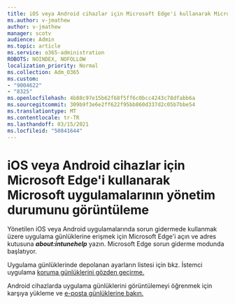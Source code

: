 ```yaml
---
title: iOS veya Android cihazlar için Microsoft Edge'i kullanarak Microsoft uygulamalarının yönetim durumunu görüntüleme
ms.author: v-jmathew
author: v-jmathew
manager: scotv
audience: Admin
ms.topic: article
ms.service: o365-administration
ROBOTS: NOINDEX, NOFOLLOW
localization_priority: Normal
ms.collection: Adm_O365
ms.custom:
- "9004622"
- "8325"
ms.openlocfilehash: 4b88c97e15b62f68f5ff6c0bcc4243c78dfabb6a
ms.sourcegitcommit: 309b9f3e6e2ff622f95bb860d337d2c05b7bbe54
ms.translationtype: MT
ms.contentlocale: tr-TR
ms.lasthandoff: 03/15/2021
ms.locfileid: "50841644"
---
```

# <a name="view-the-management-status-of-microsoft-apps-using-microsoft-edge-for-ios-or-android-devices"></a>iOS veya Android cihazlar için Microsoft Edge'i kullanarak Microsoft uygulamalarının yönetim durumunu görüntüleme

Yönetilen iOS veya Android uygulamalarında sorun gidermede kullanmak üzere uygulama günlüklerine erişmek için Microsoft Edge'i açın ve adres kutusuna ***about:intunehelp*** yazın. Microsoft Edge sorun giderme modunda başlatıyor.

Uygulama günlüklerinde depolanan ayarların listesi için bkz. İstemci uygulama [koruma günlüklerini gözden geçirme.](https://go.microsoft.com/fwlink/?linkid=2141401)

Android cihazlarda uygulama günlüklerini görüntülemeyi öğrenmek için karşıya yükleme ve [e-posta günlüklerine bakın.](https://go.microsoft.com/fwlink/?linkid=2141408)
